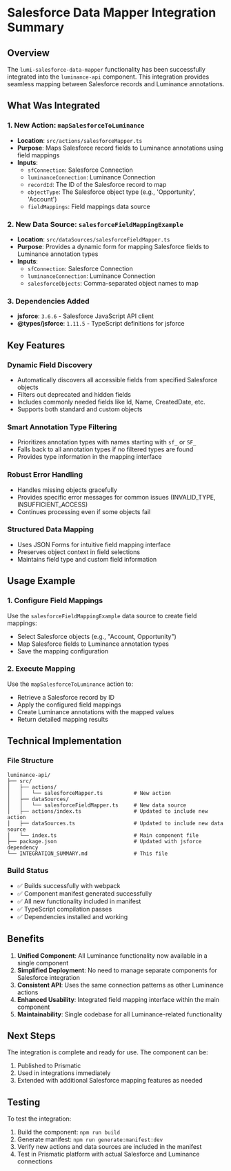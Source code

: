 # Salesforce Data Mapper Integration Summary

## Overview
The `lumi-salesforce-data-mapper` functionality has been successfully integrated into the `luminance-api` component. This integration provides seamless mapping between Salesforce records and Luminance annotations.

## What Was Integrated

### 1. New Action: `mapSalesforceToLuminance`
- **Location**: `src/actions/salesforceMapper.ts`
- **Purpose**: Maps Salesforce record fields to Luminance annotations using field mappings
- **Inputs**:
  - `sfConnection`: Salesforce Connection
  - `luminanceConnection`: Luminance Connection
  - `recordId`: The ID of the Salesforce record to map
  - `objectType`: The Salesforce object type (e.g., 'Opportunity', 'Account')
  - `fieldMappings`: Field mappings data source

### 2. New Data Source: `salesforceFieldMappingExample`
- **Location**: `src/dataSources/salesforceFieldMapper.ts`
- **Purpose**: Provides a dynamic form for mapping Salesforce fields to Luminance annotation types
- **Inputs**:
  - `sfConnection`: Salesforce Connection
  - `luminanceConnection`: Luminance Connection
  - `salesforceObjects`: Comma-separated object names to map

### 3. Dependencies Added
- **jsforce**: `3.6.6` - Salesforce JavaScript API client
- **@types/jsforce**: `1.11.5` - TypeScript definitions for jsforce

## Key Features

### Dynamic Field Discovery
- Automatically discovers all accessible fields from specified Salesforce objects
- Filters out deprecated and hidden fields
- Includes commonly needed fields like Id, Name, CreatedDate, etc.
- Supports both standard and custom objects

### Smart Annotation Type Filtering
- Prioritizes annotation types with names starting with `sf_` or `SF_`
- Falls back to all annotation types if no filtered types are found
- Provides type information in the mapping interface

### Robust Error Handling
- Handles missing objects gracefully
- Provides specific error messages for common issues (INVALID_TYPE, INSUFFICIENT_ACCESS)
- Continues processing even if some objects fail

### Structured Data Mapping
- Uses JSON Forms for intuitive field mapping interface
- Preserves object context in field selections
- Maintains field type and custom field information

## Usage Example

### 1. Configure Field Mappings
Use the `salesforceFieldMappingExample` data source to create field mappings:
- Select Salesforce objects (e.g., "Account, Opportunity")
- Map Salesforce fields to Luminance annotation types
- Save the mapping configuration

### 2. Execute Mapping
Use the `mapSalesforceToLuminance` action to:
- Retrieve a Salesforce record by ID
- Apply the configured field mappings
- Create Luminance annotations with the mapped values
- Return detailed mapping results

## Technical Implementation

### File Structure
```
luminance-api/
├── src/
│   ├── actions/
│   │   └── salesforceMapper.ts          # New action
│   ├── dataSources/
│   │   └── salesforceFieldMapper.ts     # New data source
│   ├── actions/index.ts                 # Updated to include new action
│   ├── dataSources.ts                   # Updated to include new data source
│   └── index.ts                         # Main component file
├── package.json                         # Updated with jsforce dependency
└── INTEGRATION_SUMMARY.md               # This file
```

### Build Status
- ✅ Builds successfully with webpack
- ✅ Component manifest generated successfully
- ✅ All new functionality included in manifest
- ✅ TypeScript compilation passes
- ✅ Dependencies installed and working

## Benefits

1. **Unified Component**: All Luminance functionality now available in a single component
2. **Simplified Deployment**: No need to manage separate components for Salesforce integration
3. **Consistent API**: Uses the same connection patterns as other Luminance actions
4. **Enhanced Usability**: Integrated field mapping interface within the main component
5. **Maintainability**: Single codebase for all Luminance-related functionality

## Next Steps

The integration is complete and ready for use. The component can be:
1. Published to Prismatic
2. Used in integrations immediately
3. Extended with additional Salesforce mapping features as needed

## Testing

To test the integration:
1. Build the component: `npm run build`
2. Generate manifest: `npm run generate:manifest:dev`
3. Verify new actions and data sources are included in the manifest
4. Test in Prismatic platform with actual Salesforce and Luminance connections
